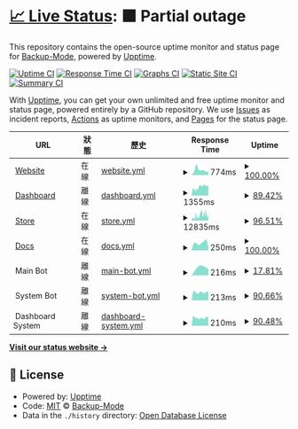 # [📈 Live Status](https://uptime.backupmode.xyz): <!--live status--> **🟧 Partial outage**

This repository contains the open-source uptime monitor and status page for [Backup-Mode](https://backupmode.xyz/), powered by [Upptime](https://github.com/upptime/upptime).

[![Uptime CI](https://github.com/Backup-Mode/upptime/workflows/Uptime%20CI/badge.svg)](https://github.com/Backup-Mode/upptime/actions?query=workflow%3A%22Uptime+CI%22)
[![Response Time CI](https://github.com/Backup-Mode/upptime/workflows/Response%20Time%20CI/badge.svg)](https://github.com/Backup-Mode/upptime/actions?query=workflow%3A%22Response+Time+CI%22)
[![Graphs CI](https://github.com/Backup-Mode/upptime/workflows/Graphs%20CI/badge.svg)](https://github.com/Backup-Mode/upptime/actions?query=workflow%3A%22Graphs+CI%22)
[![Static Site CI](https://github.com/Backup-Mode/upptime/workflows/Static%20Site%20CI/badge.svg)](https://github.com/Backup-Mode/upptime/actions?query=workflow%3A%22Static+Site+CI%22)
[![Summary CI](https://github.com/Backup-Mode/upptime/workflows/Summary%20CI/badge.svg)](https://github.com/Backup-Mode/upptime/actions?query=workflow%3A%22Summary+CI%22)

With [Upptime](https://upptime.js.org), you can get your own unlimited and free uptime monitor and status page, powered entirely by a GitHub repository. We use [Issues](https://github.com/Backup-Mode/upptime/issues) as incident reports, [Actions](https://github.com/Backup-Mode/upptime/actions) as uptime monitors, and [Pages](https://uptime.backupmode.xyz) for the status page.

<!--start: status pages-->
<!-- This summary is generated by Upptime (https://github.com/upptime/upptime) -->
<!-- Do not edit this manually, your changes will be overwritten -->
<!-- prettier-ignore -->
| URL | 狀態 | 歷史 | Response Time | Uptime |
| --- | ------ | ------- | ------------- | ------ |
| <img alt="" src="https://icons.duckduckgo.com/ip3/backupmode.xyz.ico" height="13"> [Website](https://backupmode.xyz/) | 在線 | [website.yml](https://github.com/Backup-Mode/uptime/commits/HEAD/history/website.yml) | <details><summary><img alt="Response time graph" src="./graphs/website/response-time-week.png" height="20"> 774ms</summary><br><a href="https://uptime.backupmode.xyz/history/website"><img alt="Response time 677" src="https://img.shields.io/endpoint?url=https%3A%2F%2Fraw.githubusercontent.com%2FBackup-Mode%2Fuptime%2FHEAD%2Fapi%2Fwebsite%2Fresponse-time.json"></a><br><a href="https://uptime.backupmode.xyz/history/website"><img alt="24-hour response time 513" src="https://img.shields.io/endpoint?url=https%3A%2F%2Fraw.githubusercontent.com%2FBackup-Mode%2Fuptime%2FHEAD%2Fapi%2Fwebsite%2Fresponse-time-day.json"></a><br><a href="https://uptime.backupmode.xyz/history/website"><img alt="7-day response time 774" src="https://img.shields.io/endpoint?url=https%3A%2F%2Fraw.githubusercontent.com%2FBackup-Mode%2Fuptime%2FHEAD%2Fapi%2Fwebsite%2Fresponse-time-week.json"></a><br><a href="https://uptime.backupmode.xyz/history/website"><img alt="30-day response time 677" src="https://img.shields.io/endpoint?url=https%3A%2F%2Fraw.githubusercontent.com%2FBackup-Mode%2Fuptime%2FHEAD%2Fapi%2Fwebsite%2Fresponse-time-month.json"></a><br><a href="https://uptime.backupmode.xyz/history/website"><img alt="1-year response time 677" src="https://img.shields.io/endpoint?url=https%3A%2F%2Fraw.githubusercontent.com%2FBackup-Mode%2Fuptime%2FHEAD%2Fapi%2Fwebsite%2Fresponse-time-year.json"></a></details> | <details><summary><a href="https://uptime.backupmode.xyz/history/website">100.00%</a></summary><a href="https://uptime.backupmode.xyz/history/website"><img alt="All-time uptime 100.00%" src="https://img.shields.io/endpoint?url=https%3A%2F%2Fraw.githubusercontent.com%2FBackup-Mode%2Fuptime%2FHEAD%2Fapi%2Fwebsite%2Fuptime.json"></a><br><a href="https://uptime.backupmode.xyz/history/website"><img alt="24-hour uptime 100.00%" src="https://img.shields.io/endpoint?url=https%3A%2F%2Fraw.githubusercontent.com%2FBackup-Mode%2Fuptime%2FHEAD%2Fapi%2Fwebsite%2Fuptime-day.json"></a><br><a href="https://uptime.backupmode.xyz/history/website"><img alt="7-day uptime 100.00%" src="https://img.shields.io/endpoint?url=https%3A%2F%2Fraw.githubusercontent.com%2FBackup-Mode%2Fuptime%2FHEAD%2Fapi%2Fwebsite%2Fuptime-week.json"></a><br><a href="https://uptime.backupmode.xyz/history/website"><img alt="30-day uptime 100.00%" src="https://img.shields.io/endpoint?url=https%3A%2F%2Fraw.githubusercontent.com%2FBackup-Mode%2Fuptime%2FHEAD%2Fapi%2Fwebsite%2Fuptime-month.json"></a><br><a href="https://uptime.backupmode.xyz/history/website"><img alt="1-year uptime 100.00%" src="https://img.shields.io/endpoint?url=https%3A%2F%2Fraw.githubusercontent.com%2FBackup-Mode%2Fuptime%2FHEAD%2Fapi%2Fwebsite%2Fuptime-year.json"></a></details>
| <img alt="" src="https://icons.duckduckgo.com/ip3/dash.backupmode.xyz.ico" height="13"> [Dashboard](https://dash.backupmode.xyz/) | 離線 | [dashboard.yml](https://github.com/Backup-Mode/uptime/commits/HEAD/history/dashboard.yml) | <details><summary><img alt="Response time graph" src="./graphs/dashboard/response-time-week.png" height="20"> 1355ms</summary><br><a href="https://uptime.backupmode.xyz/history/dashboard"><img alt="Response time 1206" src="https://img.shields.io/endpoint?url=https%3A%2F%2Fraw.githubusercontent.com%2FBackup-Mode%2Fuptime%2FHEAD%2Fapi%2Fdashboard%2Fresponse-time.json"></a><br><a href="https://uptime.backupmode.xyz/history/dashboard"><img alt="24-hour response time 1632" src="https://img.shields.io/endpoint?url=https%3A%2F%2Fraw.githubusercontent.com%2FBackup-Mode%2Fuptime%2FHEAD%2Fapi%2Fdashboard%2Fresponse-time-day.json"></a><br><a href="https://uptime.backupmode.xyz/history/dashboard"><img alt="7-day response time 1355" src="https://img.shields.io/endpoint?url=https%3A%2F%2Fraw.githubusercontent.com%2FBackup-Mode%2Fuptime%2FHEAD%2Fapi%2Fdashboard%2Fresponse-time-week.json"></a><br><a href="https://uptime.backupmode.xyz/history/dashboard"><img alt="30-day response time 1206" src="https://img.shields.io/endpoint?url=https%3A%2F%2Fraw.githubusercontent.com%2FBackup-Mode%2Fuptime%2FHEAD%2Fapi%2Fdashboard%2Fresponse-time-month.json"></a><br><a href="https://uptime.backupmode.xyz/history/dashboard"><img alt="1-year response time 1206" src="https://img.shields.io/endpoint?url=https%3A%2F%2Fraw.githubusercontent.com%2FBackup-Mode%2Fuptime%2FHEAD%2Fapi%2Fdashboard%2Fresponse-time-year.json"></a></details> | <details><summary><a href="https://uptime.backupmode.xyz/history/dashboard">89.42%</a></summary><a href="https://uptime.backupmode.xyz/history/dashboard"><img alt="All-time uptime 93.88%" src="https://img.shields.io/endpoint?url=https%3A%2F%2Fraw.githubusercontent.com%2FBackup-Mode%2Fuptime%2FHEAD%2Fapi%2Fdashboard%2Fuptime.json"></a><br><a href="https://uptime.backupmode.xyz/history/dashboard"><img alt="24-hour uptime 38.98%" src="https://img.shields.io/endpoint?url=https%3A%2F%2Fraw.githubusercontent.com%2FBackup-Mode%2Fuptime%2FHEAD%2Fapi%2Fdashboard%2Fuptime-day.json"></a><br><a href="https://uptime.backupmode.xyz/history/dashboard"><img alt="7-day uptime 89.42%" src="https://img.shields.io/endpoint?url=https%3A%2F%2Fraw.githubusercontent.com%2FBackup-Mode%2Fuptime%2FHEAD%2Fapi%2Fdashboard%2Fuptime-week.json"></a><br><a href="https://uptime.backupmode.xyz/history/dashboard"><img alt="30-day uptime 93.88%" src="https://img.shields.io/endpoint?url=https%3A%2F%2Fraw.githubusercontent.com%2FBackup-Mode%2Fuptime%2FHEAD%2Fapi%2Fdashboard%2Fuptime-month.json"></a><br><a href="https://uptime.backupmode.xyz/history/dashboard"><img alt="1-year uptime 93.88%" src="https://img.shields.io/endpoint?url=https%3A%2F%2Fraw.githubusercontent.com%2FBackup-Mode%2Fuptime%2FHEAD%2Fapi%2Fdashboard%2Fuptime-year.json"></a></details>
| <img alt="" src="https://icons.duckduckgo.com/ip3/store.backupmode.xyz.ico" height="13"> [Store](https://store.backupmode.xyz/) | 在線 | [store.yml](https://github.com/Backup-Mode/uptime/commits/HEAD/history/store.yml) | <details><summary><img alt="Response time graph" src="./graphs/store/response-time-week.png" height="20"> 12835ms</summary><br><a href="https://uptime.backupmode.xyz/history/store"><img alt="Response time 10736" src="https://img.shields.io/endpoint?url=https%3A%2F%2Fraw.githubusercontent.com%2FBackup-Mode%2Fuptime%2FHEAD%2Fapi%2Fstore%2Fresponse-time.json"></a><br><a href="https://uptime.backupmode.xyz/history/store"><img alt="24-hour response time 15092" src="https://img.shields.io/endpoint?url=https%3A%2F%2Fraw.githubusercontent.com%2FBackup-Mode%2Fuptime%2FHEAD%2Fapi%2Fstore%2Fresponse-time-day.json"></a><br><a href="https://uptime.backupmode.xyz/history/store"><img alt="7-day response time 12835" src="https://img.shields.io/endpoint?url=https%3A%2F%2Fraw.githubusercontent.com%2FBackup-Mode%2Fuptime%2FHEAD%2Fapi%2Fstore%2Fresponse-time-week.json"></a><br><a href="https://uptime.backupmode.xyz/history/store"><img alt="30-day response time 10736" src="https://img.shields.io/endpoint?url=https%3A%2F%2Fraw.githubusercontent.com%2FBackup-Mode%2Fuptime%2FHEAD%2Fapi%2Fstore%2Fresponse-time-month.json"></a><br><a href="https://uptime.backupmode.xyz/history/store"><img alt="1-year response time 10736" src="https://img.shields.io/endpoint?url=https%3A%2F%2Fraw.githubusercontent.com%2FBackup-Mode%2Fuptime%2FHEAD%2Fapi%2Fstore%2Fresponse-time-year.json"></a></details> | <details><summary><a href="https://uptime.backupmode.xyz/history/store">96.51%</a></summary><a href="https://uptime.backupmode.xyz/history/store"><img alt="All-time uptime 98.43%" src="https://img.shields.io/endpoint?url=https%3A%2F%2Fraw.githubusercontent.com%2FBackup-Mode%2Fuptime%2FHEAD%2Fapi%2Fstore%2Fuptime.json"></a><br><a href="https://uptime.backupmode.xyz/history/store"><img alt="24-hour uptime 75.59%" src="https://img.shields.io/endpoint?url=https%3A%2F%2Fraw.githubusercontent.com%2FBackup-Mode%2Fuptime%2FHEAD%2Fapi%2Fstore%2Fuptime-day.json"></a><br><a href="https://uptime.backupmode.xyz/history/store"><img alt="7-day uptime 96.51%" src="https://img.shields.io/endpoint?url=https%3A%2F%2Fraw.githubusercontent.com%2FBackup-Mode%2Fuptime%2FHEAD%2Fapi%2Fstore%2Fuptime-week.json"></a><br><a href="https://uptime.backupmode.xyz/history/store"><img alt="30-day uptime 98.43%" src="https://img.shields.io/endpoint?url=https%3A%2F%2Fraw.githubusercontent.com%2FBackup-Mode%2Fuptime%2FHEAD%2Fapi%2Fstore%2Fuptime-month.json"></a><br><a href="https://uptime.backupmode.xyz/history/store"><img alt="1-year uptime 98.43%" src="https://img.shields.io/endpoint?url=https%3A%2F%2Fraw.githubusercontent.com%2FBackup-Mode%2Fuptime%2FHEAD%2Fapi%2Fstore%2Fuptime-year.json"></a></details>
| <img alt="" src="https://icons.duckduckgo.com/ip3/docs.backupmode.xyz.ico" height="13"> [Docs](https://docs.backupmode.xyz/) | 在線 | [docs.yml](https://github.com/Backup-Mode/uptime/commits/HEAD/history/docs.yml) | <details><summary><img alt="Response time graph" src="./graphs/docs/response-time-week.png" height="20"> 250ms</summary><br><a href="https://uptime.backupmode.xyz/history/docs"><img alt="Response time 266" src="https://img.shields.io/endpoint?url=https%3A%2F%2Fraw.githubusercontent.com%2FBackup-Mode%2Fuptime%2FHEAD%2Fapi%2Fdocs%2Fresponse-time.json"></a><br><a href="https://uptime.backupmode.xyz/history/docs"><img alt="24-hour response time 90" src="https://img.shields.io/endpoint?url=https%3A%2F%2Fraw.githubusercontent.com%2FBackup-Mode%2Fuptime%2FHEAD%2Fapi%2Fdocs%2Fresponse-time-day.json"></a><br><a href="https://uptime.backupmode.xyz/history/docs"><img alt="7-day response time 250" src="https://img.shields.io/endpoint?url=https%3A%2F%2Fraw.githubusercontent.com%2FBackup-Mode%2Fuptime%2FHEAD%2Fapi%2Fdocs%2Fresponse-time-week.json"></a><br><a href="https://uptime.backupmode.xyz/history/docs"><img alt="30-day response time 266" src="https://img.shields.io/endpoint?url=https%3A%2F%2Fraw.githubusercontent.com%2FBackup-Mode%2Fuptime%2FHEAD%2Fapi%2Fdocs%2Fresponse-time-month.json"></a><br><a href="https://uptime.backupmode.xyz/history/docs"><img alt="1-year response time 266" src="https://img.shields.io/endpoint?url=https%3A%2F%2Fraw.githubusercontent.com%2FBackup-Mode%2Fuptime%2FHEAD%2Fapi%2Fdocs%2Fresponse-time-year.json"></a></details> | <details><summary><a href="https://uptime.backupmode.xyz/history/docs">100.00%</a></summary><a href="https://uptime.backupmode.xyz/history/docs"><img alt="All-time uptime 100.00%" src="https://img.shields.io/endpoint?url=https%3A%2F%2Fraw.githubusercontent.com%2FBackup-Mode%2Fuptime%2FHEAD%2Fapi%2Fdocs%2Fuptime.json"></a><br><a href="https://uptime.backupmode.xyz/history/docs"><img alt="24-hour uptime 100.00%" src="https://img.shields.io/endpoint?url=https%3A%2F%2Fraw.githubusercontent.com%2FBackup-Mode%2Fuptime%2FHEAD%2Fapi%2Fdocs%2Fuptime-day.json"></a><br><a href="https://uptime.backupmode.xyz/history/docs"><img alt="7-day uptime 100.00%" src="https://img.shields.io/endpoint?url=https%3A%2F%2Fraw.githubusercontent.com%2FBackup-Mode%2Fuptime%2FHEAD%2Fapi%2Fdocs%2Fuptime-week.json"></a><br><a href="https://uptime.backupmode.xyz/history/docs"><img alt="30-day uptime 100.00%" src="https://img.shields.io/endpoint?url=https%3A%2F%2Fraw.githubusercontent.com%2FBackup-Mode%2Fuptime%2FHEAD%2Fapi%2Fdocs%2Fuptime-month.json"></a><br><a href="https://uptime.backupmode.xyz/history/docs"><img alt="1-year uptime 100.00%" src="https://img.shields.io/endpoint?url=https%3A%2F%2Fraw.githubusercontent.com%2FBackup-Mode%2Fuptime%2FHEAD%2Fapi%2Fdocs%2Fuptime-year.json"></a></details>
| <img alt="" src="https://icons.duckduckgo.com/ip3/null.ico" height="13"> Main Bot | 離線 | [main-bot.yml](https://github.com/Backup-Mode/uptime/commits/HEAD/history/main-bot.yml) | <details><summary><img alt="Response time graph" src="./graphs/main-bot/response-time-week.png" height="20"> 216ms</summary><br><a href="https://uptime.backupmode.xyz/history/main-bot"><img alt="Response time 227" src="https://img.shields.io/endpoint?url=https%3A%2F%2Fraw.githubusercontent.com%2FBackup-Mode%2Fuptime%2FHEAD%2Fapi%2Fmain-bot%2Fresponse-time.json"></a><br><a href="https://uptime.backupmode.xyz/history/main-bot"><img alt="24-hour response time 0" src="https://img.shields.io/endpoint?url=https%3A%2F%2Fraw.githubusercontent.com%2FBackup-Mode%2Fuptime%2FHEAD%2Fapi%2Fmain-bot%2Fresponse-time-day.json"></a><br><a href="https://uptime.backupmode.xyz/history/main-bot"><img alt="7-day response time 216" src="https://img.shields.io/endpoint?url=https%3A%2F%2Fraw.githubusercontent.com%2FBackup-Mode%2Fuptime%2FHEAD%2Fapi%2Fmain-bot%2Fresponse-time-week.json"></a><br><a href="https://uptime.backupmode.xyz/history/main-bot"><img alt="30-day response time 227" src="https://img.shields.io/endpoint?url=https%3A%2F%2Fraw.githubusercontent.com%2FBackup-Mode%2Fuptime%2FHEAD%2Fapi%2Fmain-bot%2Fresponse-time-month.json"></a><br><a href="https://uptime.backupmode.xyz/history/main-bot"><img alt="1-year response time 227" src="https://img.shields.io/endpoint?url=https%3A%2F%2Fraw.githubusercontent.com%2FBackup-Mode%2Fuptime%2FHEAD%2Fapi%2Fmain-bot%2Fresponse-time-year.json"></a></details> | <details><summary><a href="https://uptime.backupmode.xyz/history/main-bot">17.81%</a></summary><a href="https://uptime.backupmode.xyz/history/main-bot"><img alt="All-time uptime 52.77%" src="https://img.shields.io/endpoint?url=https%3A%2F%2Fraw.githubusercontent.com%2FBackup-Mode%2Fuptime%2FHEAD%2Fapi%2Fmain-bot%2Fuptime.json"></a><br><a href="https://uptime.backupmode.xyz/history/main-bot"><img alt="24-hour uptime 0.00%" src="https://img.shields.io/endpoint?url=https%3A%2F%2Fraw.githubusercontent.com%2FBackup-Mode%2Fuptime%2FHEAD%2Fapi%2Fmain-bot%2Fuptime-day.json"></a><br><a href="https://uptime.backupmode.xyz/history/main-bot"><img alt="7-day uptime 17.81%" src="https://img.shields.io/endpoint?url=https%3A%2F%2Fraw.githubusercontent.com%2FBackup-Mode%2Fuptime%2FHEAD%2Fapi%2Fmain-bot%2Fuptime-week.json"></a><br><a href="https://uptime.backupmode.xyz/history/main-bot"><img alt="30-day uptime 52.77%" src="https://img.shields.io/endpoint?url=https%3A%2F%2Fraw.githubusercontent.com%2FBackup-Mode%2Fuptime%2FHEAD%2Fapi%2Fmain-bot%2Fuptime-month.json"></a><br><a href="https://uptime.backupmode.xyz/history/main-bot"><img alt="1-year uptime 52.77%" src="https://img.shields.io/endpoint?url=https%3A%2F%2Fraw.githubusercontent.com%2FBackup-Mode%2Fuptime%2FHEAD%2Fapi%2Fmain-bot%2Fuptime-year.json"></a></details>
| <img alt="" src="https://icons.duckduckgo.com/ip3/null.ico" height="13"> System Bot | 離線 | [system-bot.yml](https://github.com/Backup-Mode/uptime/commits/HEAD/history/system-bot.yml) | <details><summary><img alt="Response time graph" src="./graphs/system-bot/response-time-week.png" height="20"> 213ms</summary><br><a href="https://uptime.backupmode.xyz/history/system-bot"><img alt="Response time 221" src="https://img.shields.io/endpoint?url=https%3A%2F%2Fraw.githubusercontent.com%2FBackup-Mode%2Fuptime%2FHEAD%2Fapi%2Fsystem-bot%2Fresponse-time.json"></a><br><a href="https://uptime.backupmode.xyz/history/system-bot"><img alt="24-hour response time 223" src="https://img.shields.io/endpoint?url=https%3A%2F%2Fraw.githubusercontent.com%2FBackup-Mode%2Fuptime%2FHEAD%2Fapi%2Fsystem-bot%2Fresponse-time-day.json"></a><br><a href="https://uptime.backupmode.xyz/history/system-bot"><img alt="7-day response time 213" src="https://img.shields.io/endpoint?url=https%3A%2F%2Fraw.githubusercontent.com%2FBackup-Mode%2Fuptime%2FHEAD%2Fapi%2Fsystem-bot%2Fresponse-time-week.json"></a><br><a href="https://uptime.backupmode.xyz/history/system-bot"><img alt="30-day response time 221" src="https://img.shields.io/endpoint?url=https%3A%2F%2Fraw.githubusercontent.com%2FBackup-Mode%2Fuptime%2FHEAD%2Fapi%2Fsystem-bot%2Fresponse-time-month.json"></a><br><a href="https://uptime.backupmode.xyz/history/system-bot"><img alt="1-year response time 221" src="https://img.shields.io/endpoint?url=https%3A%2F%2Fraw.githubusercontent.com%2FBackup-Mode%2Fuptime%2FHEAD%2Fapi%2Fsystem-bot%2Fresponse-time-year.json"></a></details> | <details><summary><a href="https://uptime.backupmode.xyz/history/system-bot">90.66%</a></summary><a href="https://uptime.backupmode.xyz/history/system-bot"><img alt="All-time uptime 94.76%" src="https://img.shields.io/endpoint?url=https%3A%2F%2Fraw.githubusercontent.com%2FBackup-Mode%2Fuptime%2FHEAD%2Fapi%2Fsystem-bot%2Fuptime.json"></a><br><a href="https://uptime.backupmode.xyz/history/system-bot"><img alt="24-hour uptime 39.43%" src="https://img.shields.io/endpoint?url=https%3A%2F%2Fraw.githubusercontent.com%2FBackup-Mode%2Fuptime%2FHEAD%2Fapi%2Fsystem-bot%2Fuptime-day.json"></a><br><a href="https://uptime.backupmode.xyz/history/system-bot"><img alt="7-day uptime 90.66%" src="https://img.shields.io/endpoint?url=https%3A%2F%2Fraw.githubusercontent.com%2FBackup-Mode%2Fuptime%2FHEAD%2Fapi%2Fsystem-bot%2Fuptime-week.json"></a><br><a href="https://uptime.backupmode.xyz/history/system-bot"><img alt="30-day uptime 94.76%" src="https://img.shields.io/endpoint?url=https%3A%2F%2Fraw.githubusercontent.com%2FBackup-Mode%2Fuptime%2FHEAD%2Fapi%2Fsystem-bot%2Fuptime-month.json"></a><br><a href="https://uptime.backupmode.xyz/history/system-bot"><img alt="1-year uptime 94.76%" src="https://img.shields.io/endpoint?url=https%3A%2F%2Fraw.githubusercontent.com%2FBackup-Mode%2Fuptime%2FHEAD%2Fapi%2Fsystem-bot%2Fuptime-year.json"></a></details>
| <img alt="" src="https://icons.duckduckgo.com/ip3/null.ico" height="13"> Dashboard System | 離線 | [dashboard-system.yml](https://github.com/Backup-Mode/uptime/commits/HEAD/history/dashboard-system.yml) | <details><summary><img alt="Response time graph" src="./graphs/dashboard-system/response-time-week.png" height="20"> 210ms</summary><br><a href="https://uptime.backupmode.xyz/history/dashboard-system"><img alt="Response time 212" src="https://img.shields.io/endpoint?url=https%3A%2F%2Fraw.githubusercontent.com%2FBackup-Mode%2Fuptime%2FHEAD%2Fapi%2Fdashboard-system%2Fresponse-time.json"></a><br><a href="https://uptime.backupmode.xyz/history/dashboard-system"><img alt="24-hour response time 203" src="https://img.shields.io/endpoint?url=https%3A%2F%2Fraw.githubusercontent.com%2FBackup-Mode%2Fuptime%2FHEAD%2Fapi%2Fdashboard-system%2Fresponse-time-day.json"></a><br><a href="https://uptime.backupmode.xyz/history/dashboard-system"><img alt="7-day response time 210" src="https://img.shields.io/endpoint?url=https%3A%2F%2Fraw.githubusercontent.com%2FBackup-Mode%2Fuptime%2FHEAD%2Fapi%2Fdashboard-system%2Fresponse-time-week.json"></a><br><a href="https://uptime.backupmode.xyz/history/dashboard-system"><img alt="30-day response time 212" src="https://img.shields.io/endpoint?url=https%3A%2F%2Fraw.githubusercontent.com%2FBackup-Mode%2Fuptime%2FHEAD%2Fapi%2Fdashboard-system%2Fresponse-time-month.json"></a><br><a href="https://uptime.backupmode.xyz/history/dashboard-system"><img alt="1-year response time 212" src="https://img.shields.io/endpoint?url=https%3A%2F%2Fraw.githubusercontent.com%2FBackup-Mode%2Fuptime%2FHEAD%2Fapi%2Fdashboard-system%2Fresponse-time-year.json"></a></details> | <details><summary><a href="https://uptime.backupmode.xyz/history/dashboard-system">90.48%</a></summary><a href="https://uptime.backupmode.xyz/history/dashboard-system"><img alt="All-time uptime 94.69%" src="https://img.shields.io/endpoint?url=https%3A%2F%2Fraw.githubusercontent.com%2FBackup-Mode%2Fuptime%2FHEAD%2Fapi%2Fdashboard-system%2Fuptime.json"></a><br><a href="https://uptime.backupmode.xyz/history/dashboard-system"><img alt="24-hour uptime 39.60%" src="https://img.shields.io/endpoint?url=https%3A%2F%2Fraw.githubusercontent.com%2FBackup-Mode%2Fuptime%2FHEAD%2Fapi%2Fdashboard-system%2Fuptime-day.json"></a><br><a href="https://uptime.backupmode.xyz/history/dashboard-system"><img alt="7-day uptime 90.48%" src="https://img.shields.io/endpoint?url=https%3A%2F%2Fraw.githubusercontent.com%2FBackup-Mode%2Fuptime%2FHEAD%2Fapi%2Fdashboard-system%2Fuptime-week.json"></a><br><a href="https://uptime.backupmode.xyz/history/dashboard-system"><img alt="30-day uptime 94.69%" src="https://img.shields.io/endpoint?url=https%3A%2F%2Fraw.githubusercontent.com%2FBackup-Mode%2Fuptime%2FHEAD%2Fapi%2Fdashboard-system%2Fuptime-month.json"></a><br><a href="https://uptime.backupmode.xyz/history/dashboard-system"><img alt="1-year uptime 94.69%" src="https://img.shields.io/endpoint?url=https%3A%2F%2Fraw.githubusercontent.com%2FBackup-Mode%2Fuptime%2FHEAD%2Fapi%2Fdashboard-system%2Fuptime-year.json"></a></details>

<!--end: status pages-->

[**Visit our status website →**](https://uptime.backupmode.xyz)

## 📄 License

- Powered by: [Upptime](https://github.com/upptime/upptime)
- Code: [MIT](./LICENSE) © [Backup-Mode](https://backupmode.xyz/)
- Data in the `./history` directory: [Open Database License](https://opendatacommons.org/licenses/odbl/1-0/)
